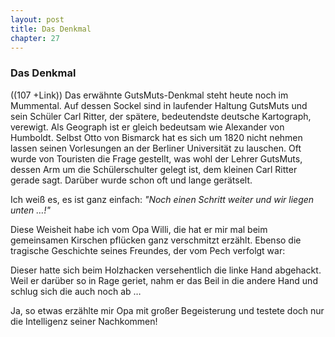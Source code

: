 ```yaml
---  
layout: post
title: Das Denkmal
chapter: 27
---  
```


### Das Denkmal

((107 +Link)) Das erwähnte GutsMuts-Denkmal steht heute noch im Mummental. Auf
dessen Sockel sind in laufender Haltung GutsMuts und sein Schüler Carl Ritter,
der spätere, bedeutendste deutsche Kartograph, verewigt. Als Geograph ist er
gleich bedeutsam wie Alexander von Humboldt. Selbst Otto von Bismarck hat es
sich um 1820 nicht nehmen lassen seinen Vorlesungen an der Berliner
Universität zu lauschen. Oft wurde von Touristen die Frage gestellt, was wohl
der Lehrer GutsMuts, dessen Arm um die Schülerschulter gelegt ist, dem kleinen
Carl Ritter gerade sagt. Darüber wurde schon oft und lange gerätselt.

Ich weiß es, es ist ganz einfach: _"Noch einen Schritt weiter und wir liegen
unten …!"_

Diese Weisheit habe ich vom Opa Willi, die hat er mir mal beim gemeinsamen
Kirschen pflücken ganz verschmitzt erzählt. Ebenso die tragische Geschichte
seines Freundes, der vom Pech verfolgt war:

Dieser hatte sich beim Holzhacken versehentlich die linke Hand abgehackt. Weil
er darüber so in Rage geriet, nahm er das Beil in die andere Hand und schlug
sich die auch noch ab …

Ja, so etwas erzählte mir Opa mit großer Begeisterung und testete doch nur die
Intelligenz seiner Nachkommen!


